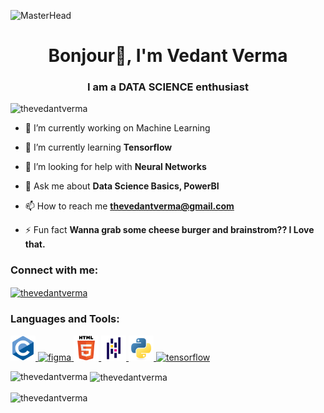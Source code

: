 ![MasterHead](https://www.datasciencecentral.com/wp-content/uploads/2022/03/AdobeStock_283882447.jpg)
<h1 align="center">Bonjour👋, I'm Vedant Verma</h1>
<h3 align="center">I am a DATA SCIENCE enthusiast</h3>



<p align="left"> <img src="https://komarev.com/ghpvc/?username=thevedantverma&label=Profile%20views&color=0e75b6&style=flat" alt="thevedantverma" /> </p>

- 🔭 I’m currently working on Machine Learning

- 🌱 I’m currently learning **Tensorflow**

- 🤝 I’m looking for help with **Neural Networks**

- 💬 Ask me about **Data Science Basics, PowerBI**

- 📫 How to reach me **thevedantverma@gmail.com**

- ⚡ Fun fact **Wanna grab some cheese burger and brainstrom?? I Love that.**

<h3 align="left">Connect with me:</h3>

<p align="left">
<a href="https://instagram.com/thevedantverma" target="blank"><img align="center" src="https://raw.githubusercontent.com/rahuldkjain/github-profile-readme-generator/master/src/images/icons/Social/instagram.svg" alt="thevedantverma" height="30" width="40" /></a>
</p>

<h3 align="left">Languages and Tools:</h3>
<p align="left"> <a href="https://www.cprogramming.com/" target="_blank" rel="noreferrer"> <img src="https://raw.githubusercontent.com/devicons/devicon/master/icons/c/c-original.svg" alt="c" width="40" height="40"/> </a> <a href="https://www.figma.com/" target="_blank" rel="noreferrer"> <img src="https://www.vectorlogo.zone/logos/figma/figma-icon.svg" alt="figma" width="40" height="40"/> </a> <a href="https://www.w3.org/html/" target="_blank" rel="noreferrer"> <img src="https://raw.githubusercontent.com/devicons/devicon/master/icons/html5/html5-original-wordmark.svg" alt="html5" width="40" height="40"/> </a> <a href="https://pandas.pydata.org/" target="_blank" rel="noreferrer"> <img src="https://raw.githubusercontent.com/devicons/devicon/2ae2a900d2f041da66e950e4d48052658d850630/icons/pandas/pandas-original.svg" alt="pandas" width="40" height="40"/> </a> <a href="https://www.python.org" target="_blank" rel="noreferrer"> <img src="https://raw.githubusercontent.com/devicons/devicon/master/icons/python/python-original.svg" alt="python" width="40" height="40"/> </a> <a href="https://www.tensorflow.org" target="_blank" rel="noreferrer"> <img src="https://www.vectorlogo.zone/logos/tensorflow/tensorflow-icon.svg" alt="tensorflow" width="40" height="40"/> </a> </p>

<p><img align="left" src="https://github-readme-stats.vercel.app/api/top-langs?username=thevedantverma&show_icons=true&locale=en&layout=compact" alt="thevedantverma" /></p>

<p>&nbsp;<img align="center" src="https://github-readme-stats.vercel.app/api?username=thevedantverma&show_icons=true&locale=en" alt="thevedantverma" /></p>

<p><img align="center" src="https://github-readme-streak-stats.herokuapp.com/?user=thevedantverma&" alt="thevedantverma" /></p>
